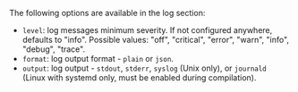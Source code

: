 The following options are available in the log section:

- `level`: log messages minimum severity. If not configured anywhere, defaults to "info".
  Possible values: "off", "critical", "error", "warn", "info", "debug", "trace".
- `format`: log output format - `plain` or `json`.
- `output`: log output - `stdout`, `stderr`, `syslog` (Unix only),
  or `journald` (Linux with systemd only, must be enabled during compilation).
